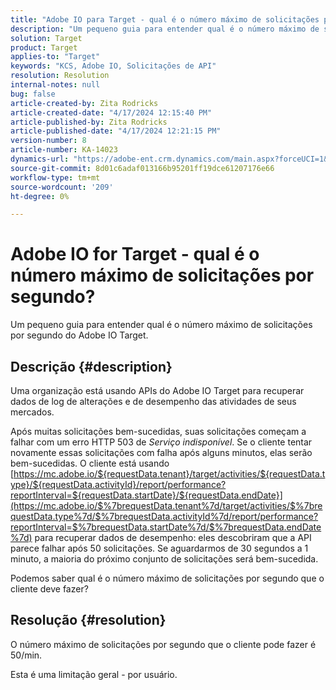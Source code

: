 ```yaml
---
title: "Adobe IO para Target - qual é o número máximo de solicitações por segundo?"
description: "Um pequeno guia para entender qual é o número máximo de solicitações por segundo no Destino de E/S do Adobe"
solution: Target
product: Target
applies-to: "Target"
keywords: "KCS, Adobe IO, Solicitações de API"
resolution: Resolution
internal-notes: null
bug: false
article-created-by: Zita Rodricks
article-created-date: "4/17/2024 12:15:40 PM"
article-published-by: Zita Rodricks
article-published-date: "4/17/2024 12:21:15 PM"
version-number: 8
article-number: KA-14023
dynamics-url: "https://adobe-ent.crm.dynamics.com/main.aspx?forceUCI=1&pagetype=entityrecord&etn=knowledgearticle&id=cd280132-b4fc-ee11-a1ff-6045bd0065b6"
source-git-commit: 8d01c6adaf013166b95201ff19dce61207176e66
workflow-type: tm+mt
source-wordcount: '209'
ht-degree: 0%

---
```


# Adobe IO for Target - qual é o número máximo de solicitações por segundo?


Um pequeno guia para entender qual é o número máximo de solicitações por segundo do Adobe IO Target.

## Descrição {#description}


Uma organização está usando APIs do Adobe IO Target para recuperar dados de log de alterações e de desempenho das atividades de seus mercados.

Após muitas solicitações bem-sucedidas, suas solicitações começam a falhar com um erro HTTP 503 de *Serviço indisponível*. Se o cliente tentar novamente essas solicitações com falha após alguns minutos, elas serão bem-sucedidas. O cliente está usando [https://mc.adobe.io/${requestData.tenant}/target/activities/${requestData.type}/${requestData.activityId}/report/performance?reportInterval=${requestData.startDate}/${requestData.endDate}](https://mc.adobe.io/$%7brequestData.tenant%7d/target/activities/$%7brequestData.type%7d/$%7brequestData.activityId%7d/report/performance?reportInterval=$%7brequestData.startDate%7d/$%7brequestData.endDate%7d) para recuperar dados de desempenho: eles descobriram que a API parece falhar após 50 solicitações. Se aguardarmos de 30 segundos a 1 minuto, a maioria do próximo conjunto de solicitações será bem-sucedida.

Podemos saber qual é o número máximo de solicitações por segundo que o cliente deve fazer?


## Resolução {#resolution}


O número máximo de solicitações por segundo que o cliente pode fazer é 50/min.

Esta é uma limitação geral - por usuário.
